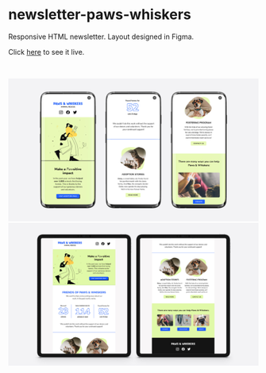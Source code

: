 # newsletter-paws-whiskers

Responsive HTML newsletter. Layout designed in Figma. <br/>


Click [here](https://marzena-w.github.io/newsletter-paws-whiskers/) to see it live.

<br/>

![Paws and Whiskers](./images/Newsletter-Paws-Whiskers-1.jpg)
![Paws and Whiskers](./images/Newsletter-Paws-Whiskers-2.jpg)

<br/>